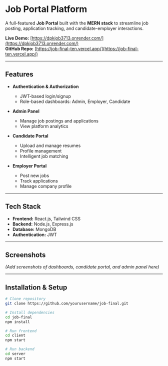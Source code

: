 # Job Portal Platform

A full-featured **Job Portal** built with the **MERN stack** to streamline job posting, application tracking, and candidate-employer interactions.  

**Live Demo:** [https://dpkjob3713.onrender.com/](https://dpkjob3713.onrender.com/)  
**GitHub Repo:** [https://job-final-ten.vercel.app/](https://job-final-ten.vercel.app/)  

---

## Features

- **Authentication & Authorization**  
  - JWT-based login/signup  
  - Role-based dashboards: Admin, Employer, Candidate  

- **Admin Panel**  
  - Manage job postings and applications  
  - View platform analytics  

- **Candidate Portal**  
  - Upload and manage resumes  
  - Profile management  
  - Intelligent job matching  

- **Employer Portal**  
  - Post new jobs  
  - Track applications  
  - Manage company profile  

---

## Tech Stack

- **Frontend:** React.js, Tailwind CSS  
- **Backend:** Node.js, Express.js  
- **Database:** MongoDB  
- **Authentication:** JWT  

---

## Screenshots

*(Add screenshots of dashboards, candidate portal, and admin panel here)*  

---

## Installation & Setup

```bash
# Clone repository
git clone https://github.com/yourusername/job-final.git

# Install dependencies
cd job-final
npm install

# Run frontend
cd client
npm start

# Run backend
cd server
npm start
